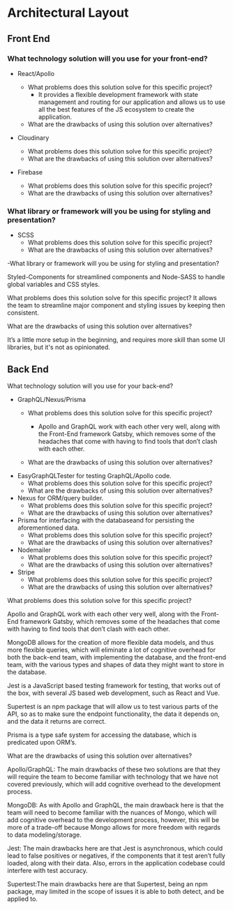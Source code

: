 # Architectural Layout
## Front End 
### What technology solution will you use for your front-end? 

* React/Apollo
  * What problems does this solution solve for this specific project? 
      * It provides a flexible development framework with state management and routing for our application and allows us to use all the best features of the JS ecosystem to create the application. 
  * What are the drawbacks of using this solution over alternatives?

* Cloudinary
  * What problems does this solution solve for this specific project?
  * What are the drawbacks of using this solution over alternatives?
* Firebase
  * What problems does this solution solve for this specific project?
  * What are the drawbacks of using this solution over alternatives?


### What library or framework will you be using for styling and presentation?  

* SCSS
  * What problems does this solution solve for this specific project?
  * What are the drawbacks of using this solution over alternatives?


-What library or framework will you be using for styling and presentation?  

Styled-Components for streamlined components and Node-SASS to handle global variables and CSS styles.

What problems does this solution solve for this specific project? 
It allows the team to streamline major component and styling issues by keeping then consistent. 

What are the drawbacks of using this solution over alternatives? 

It’s a little more setup in the beginning, and requires more skill than some UI libraries, but it's not as opinionated.


## Back End
What technology solution will you use for your back-end?


* GraphQL/Nexus/Prisma
  * What problems does this solution solve for this specific project?
      * Apollo and GraphQL work with each other very well, along with the Front-End framework Gatsby, which removes some of the headaches that come with having to find tools that don’t clash with each other.
      
  * What are the drawbacks of using this solution over alternatives?
* EasyGraphQLTester for testing GraphQL/Apollo code.
  * What problems does this solution solve for this specific project?
  * What are the drawbacks of using this solution over alternatives?
* Nexus for ORM/query builder.
  * What problems does this solution solve for this specific project?
  * What are the drawbacks of using this solution over alternatives?
* Prisma for interfacing with the databaseand for persisting the aforementioned data.
  * What problems does this solution solve for this specific project?
  * What are the drawbacks of using this solution over alternatives?
* Nodemailer
  * What problems does this solution solve for this specific project?
  * What are the drawbacks of using this solution over alternatives?
* Stripe
  * What problems does this solution solve for this specific project?
  * What are the drawbacks of using this solution over alternatives?



What problems does this solution solve for this specific project?

Apollo and GraphQL work with each other very well, along with the Front-End framework Gatsby, which removes some of the headaches that come with having to find tools that don’t clash with each other.

MongoDB allows for the creation of more flexible data models, and thus more flexible queries, which will eliminate a lot of cognitive overhead for both the back-end team, with implementing the database, and the front-end team, with the various types and shapes of data they might want to store in the database.

Jest is a JavaScript based testing framework for testing, that works out of the box, with several JS based web development, such as React and Vue.

Supertest is an npm package that will allow us to test various parts of the API, so as to make sure the endpoint functionality, the data it depends on, and the data it returns are correct.

Prisma is a type safe system for accessing the database, which is predicated upon ORM’s.


What are the drawbacks of using this solution over alternatives?

Apollo/GraphQL: The main drawbacks of these two solutions are that they will require the team to become familiar with technology that we have not covered previously, which will add cognitive overhead to the development process.

MongoDB: As with Apollo and GraphQL, the main drawback here is that the team will need to become familiar with the nuances of Mongo, which will add cognitive overhead to the development process, however, this will be more of a trade-off because Mongo allows for more freedom with regards to data modeling/storage.

Jest: The main drawbacks here are that Jest is asynchronous, which could lead to false positives or negatives, if the components that it test aren’t fully loaded, along with their data. Also, errors in the application codebase could interfere with test accuracy.

Supertest:The main drawbacks here are that Supertest, being an npm package, may limited in the scope of issues it is able to both detect, and be applied to.


